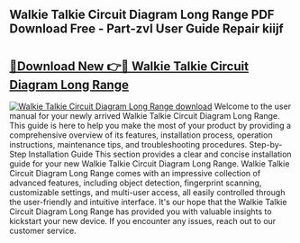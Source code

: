 ## Walkie Talkie Circuit Diagram Long Range PDF Download Free - Part-zvI User Guide Repair kiijf

# <h2><a href="http://dfmv9fg.blite.top/?on=Walkie+Talkie+Circuit+Diagram+Long+Range">🔗Download New 👉🔴 Walkie Talkie Circuit Diagram Long Range</a></h2>

[![Walkie Talkie Circuit Diagram Long Range download](https://i.imgur.com/lujVjoI.png)](http://dfmv9fg.blite.top/?on=Walkie+Talkie+Circuit+Diagram+Long+Range)
Welcome to the user manual for your newly arrived Walkie Talkie Circuit Diagram Long Range. This guide is here to help you make the most of your product by providing a comprehensive overview of its features, installation process, operation instructions, maintenance tips, and troubleshooting procedures. Step-by-Step Installation Guide This section provides a clear and concise installation guide for your new Walkie Talkie Circuit Diagram Long Range. Walkie Talkie Circuit Diagram Long Range comes with an impressive collection of advanced features, including object detection, fingerprint scanning, customizable settings, and multi-user access, all easily controlled through the user-friendly and intuitive interface. It's our hope that the Walkie Talkie Circuit Diagram Long Range has provided you with valuable insights to kickstart your new device. If you encounter any issues, reach out to our customer service.
